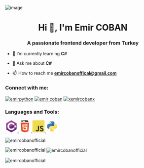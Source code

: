 
![image](https://intellitect.com/wp-content/uploads/2021/03/NET-Essential-C-Sharp-9-banner-1024x256.png)



<h1 align="center">Hi 👋, I'm Emir COBAN</h1>
<h3 align="center">A passionate frontend developer from Turkey</h3>


- 🌱 I’m currently learning **C#**

- 💬 Ask me about **C#**

- 📫 How to reach me **emircobanoffical@gmail.com**

<h3 align="left">Connect with me:</h3>
<p align="left">
<a href="https://twitter.com/EmirPython" target="blank"><img align="center" src="https://raw.githubusercontent.com/rahuldkjain/github-profile-readme-generator/master/src/images/icons/Social/twitter.svg" alt="emi̇rpython" height="30" width="40" /></a>
<a href="https://www.linkedin.com/in/emir-%C3%A7oban-4980532a4/" target="blank"><img align="center" src="https://raw.githubusercontent.com/rahuldkjain/github-profile-readme-generator/master/src/images/icons/Social/linked-in-alt.svg" alt="emir çoban" height="30" width="40" /></a>
<a href="https://instagram.com/xemircobanx" target="blank"><img align="center" src="https://raw.githubusercontent.com/rahuldkjain/github-profile-readme-generator/master/src/images/icons/Social/instagram.svg" alt="xemircobanx" height="30" width="40" /></a>
</p>

<h3 align="left">Languages and Tools:</h3>
<p align="left"> <a href="https://www.w3schools.com/cs/" target="_blank" rel="noreferrer"> <img src="https://raw.githubusercontent.com/devicons/devicon/master/icons/csharp/csharp-original.svg" alt="csharp" width="40" height="40"/> </a> <a href="https://www.w3.org/html/" target="_blank" rel="noreferrer"> <img src="https://raw.githubusercontent.com/devicons/devicon/master/icons/html5/html5-original-wordmark.svg" alt="html5" width="40" height="40"/> </a> <a href="https://developer.mozilla.org/en-US/docs/Web/JavaScript" target="_blank" rel="noreferrer"> <img src="https://raw.githubusercontent.com/devicons/devicon/master/icons/javascript/javascript-original.svg" alt="javascript" width="40" height="40"/> </a> <a href="https://www.python.org" target="_blank" rel="noreferrer"> <img src="https://raw.githubusercontent.com/devicons/devicon/master/icons/python/python-original.svg" alt="python" width="40" height="40"/> </a> </p>
<p align="left"> <img src="https://komarev.com/ghpvc/?username=emircobanofficial&label=Profile%20views&color=0e75b6&style=flat" alt="emircobanofficial" /> </p>

<p><img align="left" src="https://github-readme-stats.vercel.app/api/top-langs?username=emircobanofficial&show_icons=true&locale=en&layout=compact" alt="emircobanofficial" /></p>

<p>&nbsp;<img align="center" src="https://github-readme-stats.vercel.app/api?username=emircobanofficial&show_icons=true&locale=en" alt="emircobanofficial" /></p>

<p><img align="center" src="https://github-readme-streak-stats.herokuapp.com/?user=emircobanofficial&" alt="emircobanofficial" /></p>
